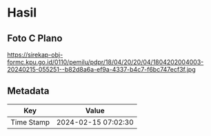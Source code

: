 # Hasil

## Foto C Plano

https://sirekap-obj-formc.kpu.go.id/0110/pemilu/pdpr/18/04/20/20/04/1804202004003-20240215-055251--b82d8a6a-ef9a-4337-b4c7-f6bc747ecf3f.jpg


## Metadata

| Key        | Value               |
| ---------- | ------------------- |
| Time Stamp | 2024-02-15 07:02:30 |



